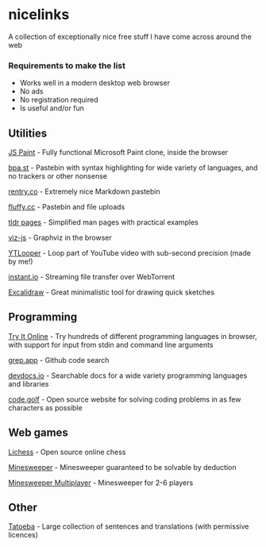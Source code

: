 # nicelinks
A collection of exceptionally nice free stuff I have come across around the web

### Requirements to make the list
* Works well in a modern desktop web browser
* No ads
* No registration required
* Is useful and/or fun


## Utilities

[JS Paint](https://jspaint.app/) - Fully functional Microsoft Paint clone, inside the browser

[bpa.st](https://bpa.st/) - Pastebin with syntax highlighting for wide variety of languages, and no trackers or other nonsense

[rentry.co](https://rentry.co/) - Extremely nice Markdown pastebin

[fluffy.cc](https://fluffy.cc/) - Pastebin and file uploads

[tldr pages](https://tldr.ostera.io/) - Simplified man pages with practical examples

[viz-js](http://viz-js.com/) - Graphviz in the browser

[YTLooper](https://andriamanitra.github.io/YTLooper) - Loop part of YouTube video with sub-second precision (made by me!)

[instant.io](https://instant.io/) - Streaming file transfer over WebTorrent

[Excalidraw](https://excalidraw.com/) - Great minimalistic tool for drawing quick sketches


## Programming

[Try It Online](https://tio.run/#) - Try hundreds of different programming languages in browser, with support for input from stdin and command line arguments

[grep.app](https://grep.app/) - Github code search

[devdocs.io](https://devdocs.io/) - Searchable docs for a wide variety programming languages and libraries

[code.golf](https://code.golf) - Open source website for solving coding problems in as few characters as possible


## Web games

[Lichess](https://lichess.org) - Open source online chess

[Minesweeper](https://www.chiark.greenend.org.uk/~sgtatham/puzzles/js/mines.html) - Minesweeper guaranteed to be solvable by deduction

[Minesweeper Multiplayer](https://minesweeper-multiplayer.dk/) - Minesweeper for 2-6 players


## Other

[Tatoeba](https://tatoeba.org/) - Large collection of sentences and translations (with permissive licences)
